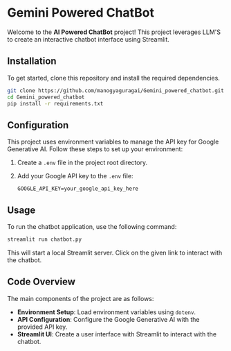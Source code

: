 # Gemini Powered ChatBot

Welcome to the **AI Powered ChatBot** project! This project leverages LLM'S to create an interactive chatbot interface using Streamlit.

## Installation

To get started, clone this repository and install the required dependencies.

```bash
git clone https://github.com/manogyaguragai/Gemini_powered_chatbot.git
cd Gemini_powered_chatbot
pip install -r requirements.txt
```

## Configuration

This project uses environment variables to manage the API key for Google Generative AI. Follow these steps to set up your environment:

1. Create a `.env` file in the project root directory.
2. Add your Google API key to the `.env` file:

    ```plaintext
    GOOGLE_API_KEY=your_google_api_key_here
    ```

## Usage

To run the chatbot application, use the following command:

```bash
streamlit run chatbot.py
```

This will start a local Streamlit server. Click on the given link to interact with the chatbot.

## Code Overview

The main components of the project are as follows:

- **Environment Setup**: Load environment variables using `dotenv`.
- **API Configuration**: Configure the Google Generative AI with the provided API key.
- **Streamlit UI**: Create a user interface with Streamlit to interact with the chatbot.    

```